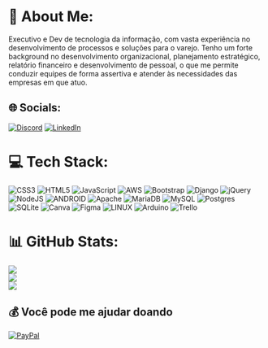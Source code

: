 # 💫 About Me:
Executivo e Dev de tecnologia da informação, com vasta experiência no desenvolvimento de processos e soluções para o varejo. Tenho um forte background no desenvolvimento organizacional, planejamento estratégico, relatório financeiro e desenvolvimento de pessoal, o que me permite conduzir equipes de forma assertiva e atender às necessidades das empresas em que atuo.


## 🌐 Socials:
[![Discord](https://img.shields.io/badge/Discord-%237289DA.svg?logo=discord&logoColor=white)](https://discord.gg/Aanderson ) [![LinkedIn](https://img.shields.io/badge/LinkedIn-%230077B5.svg?logo=linkedin&logoColor=white)](https://linkedin.com/in/alexandreanderson) 

# 💻 Tech Stack:
![CSS3](https://img.shields.io/badge/css3-%231572B6.svg?style=for-the-badge&logo=css3&logoColor=white) ![HTML5](https://img.shields.io/badge/html5-%23E34F26.svg?style=for-the-badge&logo=html5&logoColor=white) ![JavaScript](https://img.shields.io/badge/javascript-%23323330.svg?style=for-the-badge&logo=javascript&logoColor=%23F7DF1E) ![AWS](https://img.shields.io/badge/AWS-%23FF9900.svg?style=for-the-badge&logo=amazon-aws&logoColor=white) ![Bootstrap](https://img.shields.io/badge/bootstrap-%23563D7C.svg?style=for-the-badge&logo=bootstrap&logoColor=white) ![Django](https://img.shields.io/badge/django-%23092E20.svg?style=for-the-badge&logo=django&logoColor=white) ![jQuery](https://img.shields.io/badge/jquery-%230769AD.svg?style=for-the-badge&logo=jquery&logoColor=white) ![NodeJS](https://img.shields.io/badge/node.js-6DA55F?style=for-the-badge&logo=node.js&logoColor=white) ![ANDROID](https://img.shields.io/badge/android-%2320232a.svg?style=for-the-badge&logo=android&logoColor=%a4c639) ![Apache](https://img.shields.io/badge/apache-%23D42029.svg?style=for-the-badge&logo=apache&logoColor=white) ![MariaDB](https://img.shields.io/badge/MariaDB-003545?style=for-the-badge&logo=mariadb&logoColor=white) ![MySQL](https://img.shields.io/badge/mysql-%2300f.svg?style=for-the-badge&logo=mysql&logoColor=white) ![Postgres](https://img.shields.io/badge/postgres-%23316192.svg?style=for-the-badge&logo=postgresql&logoColor=white) ![SQLite](https://img.shields.io/badge/sqlite-%2307405e.svg?style=for-the-badge&logo=sqlite&logoColor=white) ![Canva](https://img.shields.io/badge/Canva-%2300C4CC.svg?style=for-the-badge&logo=Canva&logoColor=white) 	![Figma](https://img.shields.io/badge/figma-%23F24E1E.svg?style=for-the-badge&logo=figma&logoColor=white) ![LINUX](https://img.shields.io/badge/Linux-FCC624?style=for-the-badge&logo=linux&logoColor=black) ![Arduino](https://img.shields.io/badge/-Arduino-00979D?style=for-the-badge&logo=Arduino&logoColor=white) ![Trello](https://img.shields.io/badge/Trello-%23026AA7.svg?style=for-the-badge&logo=Trello&logoColor=white)
# 📊 GitHub Stats:
![](https://github-readme-stats.vercel.app/api?username=infinityteclab&theme=nightowl&hide_border=false&include_all_commits=true&count_private=false)<br/>
![](https://github-readme-streak-stats.herokuapp.com/?user=infinityteclab&theme=nightowl&hide_border=false)<br/>
![](https://github-readme-stats.vercel.app/api/top-langs/?username=infinityteclab&theme=nightowl&hide_border=false&include_all_commits=true&count_private=false&layout=compact)

  ## 💰 Você pode me ajudar doando
  [![PayPal](https://img.shields.io/badge/PayPal-00457C?style=for-the-badge&logo=paypal&logoColor=white)](https://www.paypal.com/donate/?business=REVTNGQGXT2E2&no_recurring=0&item_name=Sua+doa%C3%A7%C3%A3o+ser%C3%A1+muito+importante+e+ajudar%C3%A1+nas+pesquisas+e+desenvolvimento+de+novas+pesquisa+de+tecnologia+para+o+dia+a+dia&currency_code=BRL) 

  
<!-- Proudly created with GPRM ( https://gprm.itsvg.in ) -->
